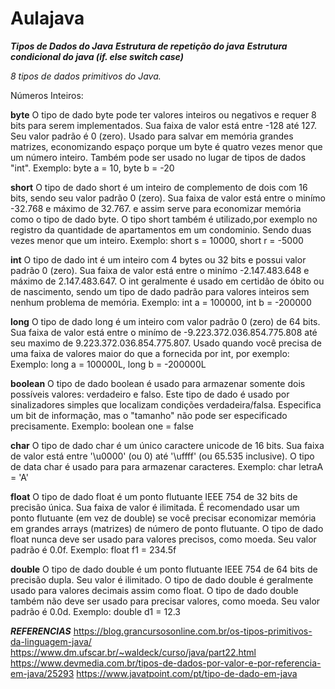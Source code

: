 # Aulajava
***Tipos de Dados do Java***
***Estrutura de repetição do java***
***Estrutura condicional do java (if. else switch case)***


*_8 tipos de dados primitivos do Java._*

Números Inteiros:

**byte**
O tipo de dado byte pode ter valores inteiros ou negativos e requer 8 bits para serem implementados. Sua faixa de valor está entre -128 até 127. Seu valor padrão é 0 (zero). Usado para salvar em memória grandes matrizes, economizando espaço porque um byte é quatro vezes menor que um número inteiro. Também pode ser usado no lugar de tipos de dados "int".
Exemplo: byte a = 10, byte b = -20


**short**
O tipo de dado short é um inteiro de complemento de dois com 16 bits, sendo seu valor padrão 0 (zero). Sua faixa de valor está entre o minímo -32.768 e máximo de 32.767.  e assim serve para economizar memória como o tipo de dado byte. O tipo short também é utilizado,por exemplo no registro da quantidade de apartamentos em um condominio. Sendo duas vezes menor que um inteiro.
Exemplo: short s = 10000, short r = -5000


**int**
O tipo de dado int é um inteiro com 4 bytes ou 32 bits e possui valor padrão 0 (zero). Sua faixa de valor está entre o minímo -2.147.483.648 e máximo de 2.147.483.647. O int geralmente é usado em certidão de óbito ou de nascimento, sendo um tipo de dado padrão para valores inteiros sem nenhum problema de memória.
Exemplo: int a  = 100000, int b = -200000

**long**
O tipo de dado long é um inteiro com valor padrão 0 (zero) de 64 bits. Sua faixa de valor está entre o minímo de -9.223.372.036.854.775.808 até seu maximo de 9.223.372.036.854.775.807. Usado quando você precisa de uma faixa de valores maior do que a fornecida por int, por exemplo: 
Exemplo: long a = 100000L, long b = -200000L


**boolean**
O tipo de dado boolean é usado para armazenar somente dois possíveis valores: verdadeiro e falso. Este tipo de dado é usado por sinalizadores simples que localizam condições verdadeira/falsa.
Especifica um bit de informação, mas o "tamanho" não pode ser especificado precisamente.
Exemplo: boolean one = false

**char**
O tipo de dado char é um único caractere unicode de 16 bits. Sua faixa de valor está entre '\u0000' (ou 0) até '\uffff' (ou 65.535 inclusive). O tipo de data char é usado para para armazenar caracteres.
Exemplo: char letraA = 'A'

**float**
O tipo de dado float é um ponto flutuante IEEE 754 de 32 bits de precisão única. Sua faixa de valor é ilimitada. É recomendado usar um ponto flutuante (em vez de double) se você precisar economizar memória em grandes arrays (matrizes) de número de ponto flutuante. O tipo de dado float nunca deve ser usado para valores precisos, como moeda. Seu valor padrão é 0.0f.
Exemplo: float f1 = 234.5f

**double**
O tipo de dado double é um ponto flutuante IEEE 754 de 64 bits de precisão dupla. Seu valor é ilimitado. O tipo de dado double é geralmente usado para valores decimais assim como float. O tipo de dado double também não deve ser usado para precisar valores, como moeda. Seu valor padrão é 0.0d.
Exemplo: double d1 = 12.3

 ***REFERENCIAS***
 https://blog.grancursosonline.com.br/os-tipos-primitivos-da-linguagem-java/
 https://www.dm.ufscar.br/~waldeck/curso/java/part22.html
 https://www.devmedia.com.br/tipos-de-dados-por-valor-e-por-referencia-em-java/25293
 https://www.javatpoint.com/pt/tipo-de-dado-em-java